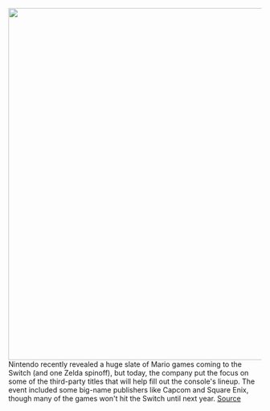 <img src='https://cdn.vox-cdn.com/thumbor/p6rvTBtfzJd6T1RQTcrq_PVfo4w=/0x0:1024x576/1200x800/filters:focal(431x207:593x369)/cdn.vox-cdn.com/uploads/chorus_image/image/67424202/BALAN_WONDERWORLD_screenshot_1.0.jpg' width='700px' /><br/>
Nintendo recently revealed a huge slate of Mario games coming to the Switch (and one Zelda spinoff), but today, the company put the focus on some of the third-party titles that will help fill out the console's lineup. The event included some big-name publishers like Capcom and Square Enix, though many of the games won't hit the Switch until next year.
<a href='https://www.theverge.com/21441352/nintendo-direct-mini-switch-ori-long-dark-monster-hunter'> Source <a/>